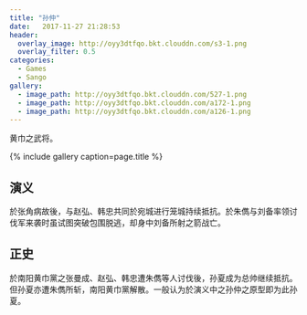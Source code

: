 ```yaml
---
title: "孙仲"
date:   2017-11-27 21:28:53
header:
  overlay_image: http://oyy3dtfqo.bkt.clouddn.com/s3-1.png
  overlay_filter: 0.5
categories:
  - Games
  - Sango
gallery:
  - image_path: http://oyy3dtfqo.bkt.clouddn.com/527-1.png
  - image_path: http://oyy3dtfqo.bkt.clouddn.com/a172-1.png
  - image_path: http://oyy3dtfqo.bkt.clouddn.com/a126-1.png
---
```


黄巾之武将。

{% include gallery caption=page.title %}

## 演义

於张角病故後，与赵弘、韩忠共同於宛城进行笼城持续抵抗。於朱儁与刘备率领讨伐军来袭时虽试图突破包围脱逃，却身中刘备所射之箭战亡。

## 正史

於南阳黄巾黨之张曼成、赵弘、韩忠遭朱儁等人讨伐後，孙夏成为总帅继续抵抗。但孙夏亦遭朱儁所斩，南阳黄巾黨解散。一般认为於演义中之孙仲之原型即为此孙夏。